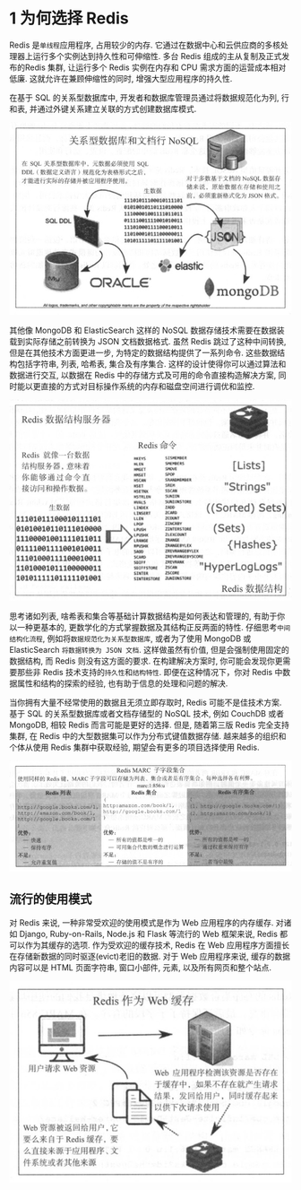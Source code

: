 # 1 为何选择 Redis

Redis 是`单线程`应用程序, 占用较少的内存. 它通过在数据中心和云供应商的多核处理器上运行多个实例达到持久性和可伸缩性. 多台 Redis 组成的主从复制及正式发布的Redis 集群, 让运行多个 Redis 实例在内存和 CPU 需求方面的运营成本相对低廉. 这就允许在兼顾伸缩性的同时, 增强大型应用程序的持久性.

在基于 SQL 的关系型数据库中, 开发者和数据库管理员通过将数据规范化为列, 行和表, 并通过外键关系建立关联的方式创建数据库模式.

![关系数据库和NoSQL](https://raw.githubusercontent.com/21moons/memo/master/res/img/redis/Figure_1.1_关系数据库和NoSQL.jpg)

其他像 MongoDB 和 ElasticSearch 这样的 NoSQL 数据存储技术需要在数据装载到实际存储之前转换为 JSON 文档数据格式. 虽然 Redis 跳过了这种中间转换, 但是在其他技术方面更进一步, 为特定的数据结构提供了一系列命令. 这些数据结构包括字符串, 列表, 哈希表, 集合及有序集合. 这样的设计使得你可以通过算法和数据进行交互, 以数据在 Redis 中的存储方式及可用的命令直接构造解决方案, 同时能以更直接的方式对目标操作系统的内存和磁盘空间进行调优和监控.

![Redis数据结构服务器](https://raw.githubusercontent.com/21moons/memo/master/res/img/redis/Figure_1.2_Redis数据结构服务器.jpg)

思考诸如列表, 啥希表和集合等基础计算数据结构是如何表达和管理的, 有助于你以一种更基本的, 更数学化的方式掌握数据及其结构正反两面的特性. 仔细思考`中间结构化流程`, 例如将`数据规范化为关系型数据库`, 或者为了使用 MongoDB 或 ElasticSearch `将数据转换为 JSON 文档`. 这样做虽然有价值, 但是会强制使用固定的数据结构, 而 Redis 则没有这方面的要求. 在构建解决方案时, 你可能会发现你更需要那些非 Redis 技术支持的`持久性`和`结构特性`. 即便在这种情况下，你对 Redis 中数据属性和结构的探索的经验, 也有助于信息的处理和问题的解决.

当你拥有大量不经常使用的数据且无须立即存取时, Redis 可能不是佳技术方案. 基于 SQL 的关系型数据库或者文档存储型的 NoSQL 技术, 例如 CouchDB 或者 MongoDB, 相较 Redis 而言可能是更好的选择. 但是, 随着第三版 Redis 完全支持集群, 在 Redis 中的大型数据集可以作为分布式键值数据存储. 越来越多的组织和个体从使用 Redis 集群中获取经验, 期望会有更多的项目选择使用 Redis.

![Redis_MARC_子字段集合](https://raw.githubusercontent.com/21moons/memo/master/res/img/redis/Figure_1.3_Redis_MARC_子字段集合.jpg)

## 流行的使用模式

对 Redis 来说, 一种非常受欢迎的使用模式是作为 Web 应用程序的内存缓存. 对诸如 Django, Ruby-on-Rails, Node.js 和 Flask 等流行的 Web 框架来说, Redis 都可以作为其缓存的选项. 作为受欢迎的缓存技术, Redis 在 Web 应用程序方面擅长在存储新数据的同时驱逐(evict)老旧的数据. 对于 Web 应用程序来说, 缓存的数据内容可以是 HTML 页面字符串, 窗口小部件, 元素, 以及所有网页和整个站点.

![Redis作为Web缓存](https://raw.githubusercontent.com/21moons/memo/master/res/img/redis/Figure_1.4_Redis作为Web缓存.jpg)







